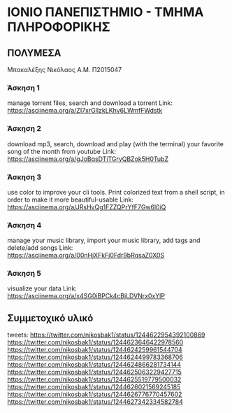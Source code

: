 # ΙΟΝΙΟ ΠΑΝΕΠΙΣΤΗΜΙΟ - ΤΜΗΜΑ ΠΛΗΡΟΦΟΡΙΚΗΣ
## ΠΟΛΥΜΕΣΑ
Μπακαλέξης Νικόλαος
Α.Μ. Π2015047
### Άσκηση 1
manage torrent files, search and download a torrent
 Link: https://asciinema.org/a/ZI7xrGlIzkLKhv6LWmfFWdstk
### Άσκηση 2
download mp3, search, download and play (with the terminal) your favorite song of the month from youtube
 Link: https://asciinema.org/a/gJoBqsDTiTGryQBZok5H0TubZ
### Άσκηση 3
use color to improve your cli tools. Print colorized text from a shell script, in order to make it more beautiful-usable
 Link: https://asciinema.org/a/JRsHvQg1FZZQPrYfF7Gw6l0iQ
 ### Άσκηση 4
 manage your music library, import your music library, add tags and delete/add songs
  Link: https://asciinema.org/a/00nHjXFkFj0Fdr9bRqsaZ0X0S
  ### Άσκηση 5
  visualize your data
   Link: https://asciinema.org/a/x4SG0iBPCk4cBjLDVNrx0xYlP
   ## Συμμετοχικό υλικό
   tweets: https://twitter.com/nikosbak1/status/1244622954392100869
   https://twitter.com/nikosbak1/status/1244623646422978560
   https://twitter.com/nikosbak1/status/1244624259961544704
   https://twitter.com/nikosbak1/status/1244624499783368706
   https://twitter.com/nikosbak1/status/1244624866281734144
   https://twitter.com/nikosbak1/status/1244625063229427715
   https://twitter.com/nikosbak1/status/1244625519779500032
   https://twitter.com/nikosbak1/status/1244626021569245185
   https://twitter.com/nikosbak1/status/1244626776770457602
   https://twitter.com/nikosbak1/status/1244627342334582784
